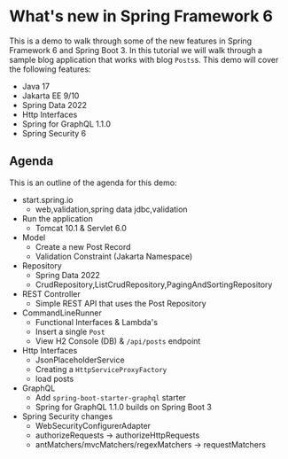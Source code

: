 # What's new in Spring Framework 6

This is a demo to walk through some of the new features in Spring Framework 6 and Spring Boot 3. In this tutorial we will walk through a sample blog application that works with blog `Posts`s. This demo will cover the following features: 

- Java 17
- Jakarta EE 9/10
- Spring Data 2022
- Http Interfaces
- Spring for GraphQL 1.1.0
- Spring Security 6

## Agenda

This is an outline of the agenda for this demo: 

- start.spring.io
  - web,validation,spring data jdbc,validation
- Run the application 
  - Tomcat 10.1 & Servlet 6.0
- Model
  - Create a new Post Record
  - Validation Constraint (Jakarta Namespace) 
- Repository
  - Spring Data 2022
  - CrudRepository,ListCrudRepository,PagingAndSortingRepository
- REST Controller
  - Simple REST API that uses the Post Repository 
- CommandLineRunner
  - Functional Interfaces & Lambda's
  - Insert a single `Post`
  - View H2 Console (DB) & `/api/posts` endpoint
- Http Interfaces
  - JsonPlaceholderService
  - Creating a `HttpServiceProxyFactory`
  - load posts
- GraphQL
  - Add `spring-boot-starter-graphql` starter
  - Spring for GraphQL 1.1.0 builds on Spring Boot 3
- Spring Security changes
  - WebSecurityConfigurerAdapter
  - authorizeRequests -> authorizeHttpRequests 
  - antMatchers/mvcMatchers/regexMatchers -> requestMatchers